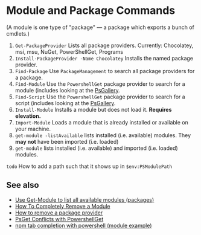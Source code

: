 ﻿# Module and Package Commands

(A module is one type of "package" &mdash; a package which exports a bunch of cmdlets.)

1. `Get-PackageProvider`
    Lists all package providers. Currently: Chocolatey, msi, msu, NuGet, PowerShellGet, Programs
2. `Install-PackageProvider -Name Chocolatey`
    Installs the named package provider.
3. `Find-Package`
    Use `PackageManagement` to search all package providers for a package.
4. `Find-Module`
    Use the `PowershellGet` package provider to search for a module (includes looking at the [PsGallery](https://www.powershellgallery.com/).
5. `Find-Script`
    Use the `PowershellGet` package provider to search for a script (includes looking at the [PsGallery](https://www.powershellgallery.com/).
6. `Install-Module`
    Installs a module but does not load it. **Requires elevation.**
7. `Import-Module`
    Loads a module that is already installed or available on your machine.
8. `get-module -listAvailable`
    lists installed (i.e. available) modules. They **may not** have been imported (i.e. loaded)
9. `get-module`
    lists installed (i.e. available) and imported (i.e. loaded) modules.

`todo` How to add a path such that it shows up in `$env:PSModulePath`

## See also

- [Use Get-Module to list all available modules (packages)](Get_All_Available_Modules.md)
- [How To Completely Remove a Module](how_to_completely_remove_a_module.md)
- [How to remove a package provider](remove_package_provider.md)
- [PsGet Conflicts with PowershellGet](psget_conflicts_with_PowerShellGet.md)
- [npm tab completion with powershell (module example)](../npm/tab_completion_with_powershell.html)